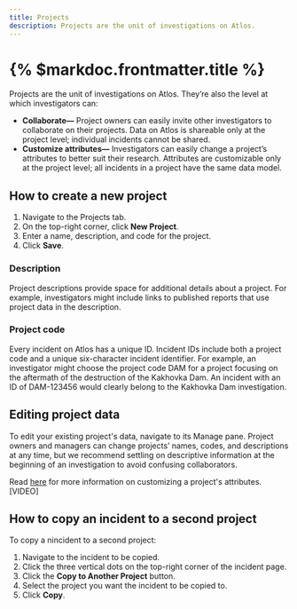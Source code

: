 ```yaml
---
title: Projects
description: Projects are the unit of investigations on Atlos.
---
```


# {% $markdoc.frontmatter.title %}

Projects are the unit of investigations on Atlos. They’re also the level at which investigators can: 
- **Collaborate—** Project owners can easily invite other investigators to collaborate on their projects. Data on Atlos is shareable only at the project level; individual incidents cannot be shared. 
- **Customize attributes—** Investigators can easily change a project’s attributes to better suit their research. Attributes are customizable only at the project level; all incidents in a project have the same data model.

## How to create a new project 
1. Navigate to the Projects tab.
2. On the top-right corner, click **New Project**. 
3. Enter a name, description, and code for the project. 
4. Click **Save**.

### Description 
Project descriptions provide space for additional details about a project. For example, investigators might include links to published reports that use project data in the description. 

### Project code
Every incident on Atlos has a unique ID. Incident IDs include both a project code and a unique six-character incident identifier. For example, an investigator might choose the project code DAM for a project focusing on the aftermath of the destruction of the Kakhovka Dam. An incident with an ID of DAM-123456 would clearly belong to the Kakhovka Dam investigation. 

## Editing project data
To edit your existing project's data, navigate to its Manage pane. Project owners and managers can change projects’ names, codes, and descriptions at any time, but we recommend settling on descriptive information at the beginning of an investigation to avoid confusing collaborators. 

Read [here](/docs/attributes#how-to-customize-attributes) for more information on customizing a project's attributes. 
[VIDEO]

## How to copy an incident to a second project 
To copy a nincident to a second project:
1. Navigate to the incident to be copied.
2. Click the three vertical dots on the top-right corner of the incident page.
3. Click the **Copy to Another Project** button.
4. Select the project you want the incident to be copied to.
5. Click **Copy**.